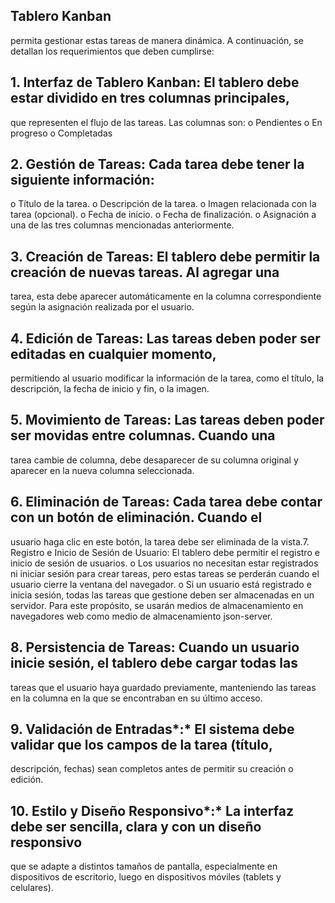 ## Tablero Kanban 
permita gestionar estas tareas de manera dinámica. A continuación, se detallan los
requerimientos que deben cumplirse:
## 1. Interfaz de Tablero Kanban: El tablero debe estar dividido en tres columnas principales,
que representen el flujo de las tareas. Las columnas son:
o Pendientes
o En progreso
o Completadas
## 2. Gestión de Tareas: Cada tarea debe tener la siguiente información:
o Título de la tarea.
o Descripción de la tarea.
o Imagen relacionada con la tarea (opcional).
o Fecha de inicio.
o Fecha de finalización.
o Asignación a una de las tres columnas mencionadas anteriormente.
## 3. Creación de Tareas: El tablero debe permitir la creación de nuevas tareas. Al agregar una
tarea, esta debe aparecer automáticamente en la columna correspondiente según la
asignación realizada por el usuario.
## 4. Edición de Tareas: Las tareas deben poder ser editadas en cualquier momento,
permitiendo al usuario modificar la información de la tarea, como el título, la descripción, la
fecha de inicio y fin, o la imagen.
## 5. Movimiento de Tareas: Las tareas deben poder ser movidas entre columnas. Cuando una
tarea cambie de columna, debe desaparecer de su columna original y aparecer en la nueva
columna seleccionada.
## 6. Eliminación de Tareas: Cada tarea debe contar con un botón de eliminación. Cuando el
usuario haga clic en este botón, la tarea debe ser eliminada de la vista.7. Registro e Inicio de Sesión de Usuario: El tablero debe permitir el registro e inicio de
sesión de usuarios.
o Los usuarios no necesitan estar registrados ni iniciar sesión para crear tareas, pero estas
tareas se perderán cuando el usuario cierre la ventana del navegador.
o Si un usuario está registrado e inicia sesión, todas las tareas que gestione deben ser
almacenadas en un servidor. Para este propósito, se usarán medios de almacenamiento en
navegadores web como medio de almacenamiento json-server.
## 8. Persistencia de Tareas: Cuando un usuario inicie sesión, el tablero debe cargar todas las
tareas que el usuario haya guardado previamente, manteniendo las tareas en la columna en
la que se encontraban en su último acceso.
## 9. Validación de Entradas*:* El sistema debe validar que los campos de la tarea (título,
descripción, fechas) sean completos antes de permitir su creación o edición.
## 10. Estilo y Diseño Responsivo*:* La interfaz debe ser sencilla, clara y con un diseño responsivo
que se adapte a distintos tamaños de pantalla, especialmente en dispositivos de escritorio, luego
en dispositivos móviles (tablets y celulares).

